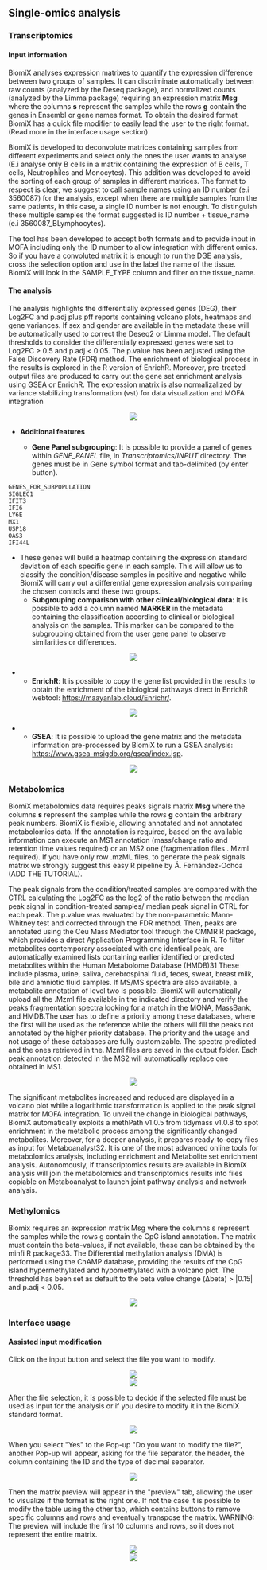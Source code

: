 ## Single-omics analysis
### Transcriptomics

#### Input information
BiomiX analyses expression matrixes to quantify the expression difference between two groups of samples. It can discriminate automatically between raw counts (analyzed by the Deseq package), and normalized counts (analyzed by the Limma package) requiring an expression matrix **Msg** where the columns **s** represent the samples while the rows **g** contain the genes in Ensembl or gene names format. To obtain the desired format BiomiX has a quick file modifier to easily lead the user to the right format. (Read more in the interface usage section)

BiomiX is developed to deconvolute matrices containing samples from different experiments and select only the ones the user wants to analyse (E.i analyse only B cells in a matrix containing the expression of B cells, T cells, Neutrophiles and Monocytes). This addition was developed to avoid the sorting of each group of samples in different matrices. The format to respect is clear, we suggest to call sample names using an ID number (e.i 3560087) for the analysis, except when there are multiple samples from the same patients, in this case, a single ID number is not enough. To distinguish these multiple samples the format suggested is ID number + tissue_name (e.i 3560087_BLymphocytes). 

The tool has been developed to accept both formats and to provide input in MOFA including only the ID number to allow integration with different omics. So if you have a convoluted matrix it is enough to run the DGE analysis, cross the selection option and use in the label the name of the tissue. BiomiX will look in the SAMPLE_TYPE column and filter on the tissue_name.

#### The analysis
The analysis highlights the differentially expressed genes (DEG), their Log2FC and p.adj plus pff reports containing volcano plots, heatmaps and gene variances. If sex and gender are available in the metadata these will be automatically used to correct the Deseq2 or Limma model. The default thresholds to consider the differentially expressed genes were set to Log2FC > 0.5 and p.adj < 0.05. The p.value has been adjusted using the False Discovery Rate (FDR) method. The enrichment of biological process in the results is explored in the R version of EnrichR. Moreover, pre-treated output files are produced to carry out the gene set enrichment analysis using GSEA or EnrichR. The expression matrix is also normalizalized by variance stabilizing transformation (vst) for data visualization and MOFA integration



<div align="center">
    <img src="https://github.com/IxI-97/IxI-97.github.io/blob/main/Transcriptomics.svg?raw=true">
</div>

  - **Additional features**
    
    - **Gene Panel subgrouping**: It is possible to provide a panel of genes within *GENE_PANEL* file, in *Transcriptomics/INPUT* directory. The genes must be in Gene symbol format and tab-delimited (by enter button). 

  ```
GENES_FOR_SUBPOPULATION
SIGLEC1
IFIT3
IFI6
LY6E
MX1
USP18
OAS3
IFI44L
  ```
  - These genes will build a heatmap containing the expression standard deviation of each specific gene in each sample. This will allow 
   us to classify the condition/disease samples in positive and negative while BiomiX will carry out a differential gene expression 
   analysis comparing the chosen controls and these two groups.
    - **Subgrouping comparison with other clinical/biological data**: It is possible to add a column named **MARKER** in the metadata containing the classification according to clinical or biological analysis on the samples. This marker can be compared to the subgrouping obtained from the user gene panel to observe similarities or differences.

<div align="center">
    <img src="https://github.com/IxI-97/IxI-97.github.io/blob/main/Heatmap_BLymphocytes_CTRL_vs_SLE2.svg?raw=true">
</div>

  - - **EnrichR**: It is possible to copy the gene list provided in the results to obtain the enrichment of the biological pathways direct in EnrichR webtool: https://maayanlab.cloud/Enrichr/.

<div align="center">
    <img src="https://github.com/IxI-97/IxI-97.github.io/blob/main/enrichR.svg?raw=true">
</div>

  - - **GSEA**: It is possible to upload the gene matrix and the metadata information pre-processed by BiomiX to run a GSEA analysis: https://www.gsea-msigdb.org/gsea/index.jsp.

 <div align="center">
    <img src="https://github.com/IxI-97/IxI-97.github.io/blob/main/GSEA2.svg?raw=true">
</div>

### Metabolomics

BiomiX metabolomics data requires peaks signals matrix **Msg** where the columns **s** represent the samples while the rows **g** contain the arbitrary peak numbers. BiomiX is flexible, allowing annotated and not annotated metabolomics data. If the
annotation is required, based on the available information can execute an MS1 annotation
(mass/charge ratio and retention time values required) or an MS2 one (fragmentation files . Mzml
required). If you have only row .mzML files, to generate the peak signals matrix we strongly suggest this easy R pipeline by
Á. Fernández-Ochoa (ADD THE TUTORIAL). 

The peak signals from the condition/treated
samples are compared with the CTRL calculating the Log2FC as the log2 of the ratio between the
median peak signal in condition-treated samples/ median peak signal in CTRL for each peak. The
p.value was evaluated by the non-parametric Mann-Whitney test and corrected through the FDR
method. Then, peaks are annotated using the Ceu Mass Mediator tool through the CMMR R
package, which provides a direct Application Programming Interface in R. To filter metabolites
contemporary associated with one identical peak, are automatically examined lists containing earlier
identified or predicted metabolites within the Human Metabolome Database (HMDB)31 These
include plasma, urine, saliva, cerebrospinal fluid, feces, sweat, breast milk, bile and amniotic fluid
samples. If MS/MS spectra are also available, a metabolite annotation of level two is possible.
BiomiX will automatically upload all the .Mzml file available in the indicated directory and verify
the peaks fragmentation spectra looking for a match in the MONA, MassBank, and HMDB.The user has to define a priority among these databases, where the first will be used as the reference while the others will fill the peaks not annotated by the higher priority database. The priority and the usage and not usage of these databases are fully customizable. The spectra predicted and the
ones retrieved in the. Mzml files are saved in the output folder. Each peak annotation detected in the
MS2 will automatically replace one obtained in MS1.

 <div align="center">
    <img src="https://github.com/IxI-97/IxI-97.github.io/blob/main/Metabolomics.svg?raw=true">
</div>

The significant metabolites increased and reduced are displayed in a volcano plot while a
logarithmic transformation is applied to the peak signal matrix for MOFA integration. To unveil the
change in biological pathways, BiomiX automatically exploits a methPath v1.0.5 from tidymass
v1.0.8 to spot enrichment in the metabolic process among the significantly changed metabolites.
Moreover, for a deeper analysis, it prepares ready-to-copy files as input for Metaboanalyst32. It is
one of the most advanced online tools for metabolomics analysis, including enrichment and
Metabolite set enrichment analysis. Autonomously, if transcriptomics results are available in
BiomiX analysis will join the metabolomics and transcriptomics results into files copiable on
Metaboanalyst to launch joint pathway analysis and network analysis.

### Methylomics

Biomix requires an expression matrix Msg where the columns s represent the samples while the rows g contain the CpG island annotation. The matrix must contain the beta-values, if not available, these can be obtained by the minfi R package33. The
Differential methylation analysis (DMA) is performed using the ChAMP database, providing the
results of the CpG island hypermethylated and hypomethylated with a volcano plot. The threshold
has been set as default to the beta value change (Δbeta) > |0.15| and p.adj < 0.05.

 <div align="center">
    <img src="https://github.com/IxI-97/IxI-97.github.io/blob/main/Methylomics.svg?raw=true">
</div>


### Interface usage
#### Assisted input modification
Click on the input button and select the file you want to modify. 


 <div align="center">
    <img src="https://github.com/IxI-97/IxI-97.github.io/blob/main/INPUT_1.png?raw=true">
</div>
 <div align="center">
    <img src="https://github.com/IxI-97/IxI-97.github.io/blob/main/INPUT_2.png?raw=true">
</div>


After the file selection, it is possible to decide if the selected file must be used as input for the analysis or if you desire to modify it in the BiomiX standard format.


 <div align="center">
    <img src="https://github.com/IxI-97/IxI-97.github.io/blob/main/INPUT_3.png?raw=true">
</div>


When you select "Yes" to the Pop-up "Do you want to modify the file?", another Pop-up will appear, asking for the file separator, the header, the column containing the ID and the type of decimal separator. 


 <div align="center">
    <img src="https://github.com/IxI-97/IxI-97.github.io/blob/main/INPUT_4.png?raw=true">
</div>


Then the matrix preview will appear in the "preview" tab, allowing the user to visualize if the format is the right one. If not the case it is possible to modify the table using the other tab, which contains buttons to remove specific columns and rows and eventually transpose the matrix. WARNING: The preview will include the first 10 columns and rows, so it does not represent the entire matrix. 


 <div align="center">
    <img src="https://github.com/IxI-97/IxI-97.github.io/blob/main/INPUT_5.png?raw=true">
</div>
 <div align="center">
    <img src="https://github.com/IxI-97/IxI-97.github.io/blob/main/INPUT_6.png?raw=true">
</div>
